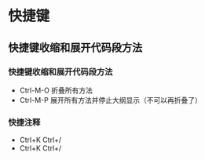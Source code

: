 # 快捷键

## 快捷键收缩和展开代码段方法

### 快捷键收缩和展开代码段方法
- Ctrl-M-O 折叠所有方法 
- Ctrl-M-P 展开所有方法并停止大纲显示（不可以再折叠了）

### 快捷注释
- Ctrl+K Ctrl+/
- Ctrl+K Ctrl+/
